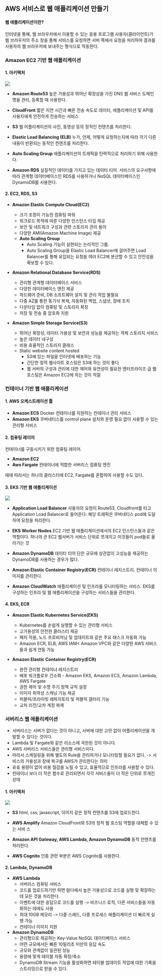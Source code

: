 ## AWS 서비스로 웹 애플리케이션 만들기

#### 웹 애플리케이션이란?

인터넷을 통해, 웹 브라우저에서 이용할 수 있는 응용 프로그램
사용자(클라이언트)가 웹 브라우저의 주소 창을 통해 서비스를 요청하면
서버 쪽에서 요청을 처리하여 결과를 사용자의 웹 브라우저에 보내주는 형식으로 작동한다.

### Amazon EC2 기반 웹 애플리케이션
#### 1. 아키텍처
![](https://images.velog.io/images/younge/post/02a21dba-a6db-43ae-b7f5-a6d8225ae9ca/image.png)
- **Amazon Route53**
높은 가용성과 뛰어난 확장성을 가진 DNS 웹 서비스
도메인 명을 관리, 등록할 때 사용한다.

- **CloudFront**
짧은 지연 시간과 빠른 전송 속도로 데이터, 애플리케이션 및 API를 사용자에게 안전하게 전송하는 서비스

- **S3**
웹 어플리케이션의 사진, 동영상 등의 정적인 컨텐츠를 처리한다.

- **Elastic Load Balancing (ELB)**
누가, 언제, 어떻게 요청하는지에 따라 각기 다른 내용이 반환되는 동적인 컨텐츠를 처리한다.

- **Auto Scaling Group**
애플리케이션의 트래픽을 탄력적으로 처리하기 위해 사용한다. 

- **Amazon RDS**
실질적인 데이터를 가지고 있는 데이터 티어. 서비스의 요구사항에 따라 관계형 데이터베이스인 RDS를 사용하거나 NoSQL 데이터베이스인 DynamoDB를 사용한다.
#### 2. EC2, RDS, S3
- **Amazon Elastic Compute Cloud(EC2)**
  - 크기 조정이 가능한 컴퓨팅 파워
  - 워크로드 목적에 따른 다양한 인스턴스 타입 제공
  - 보안 및 네트워크 구성과 관련 스토리지 관리 용이
  - 다양한 AMI(Amazon Machine Image) 제공
  - **Auto Scaling Group** 
    - Auto Scaling 기능이 실현되는 논리적인 그룹. 
    - Auto Scaling Group을 Elastic Load Balancer에 걸어주면 Load Balancer를 통해 유입되는 요청을 여러 EC2에 분산할 수 있고 안전성을 확보할 수 있다.
  
- **Amazon Relational Database Service(RDS)**
  - 관리형 관계형 데이터베이스 서비스
  - 다양한 데이터베이스 엔진 제공
  - 하드웨어 준비, DB 소프트웨어 설치 및 관리 작업 불필요
  - 다중 AZ를 통한 동기식 복제, 자동화된 백업, 스냅샷, 장애 조치
  - 다운타임 없이 컴퓨팅 및 스토리지 확장
  - 저장 및 전송 중 암호화 지원
  
- **Amazon Simple Storage Service(S3)**

  - 뛰어난 확장성, 데이터 가용성 및 보안과 성능을 제공하는 객체 스토리지 서비스
  - 높은 데이터 내구성
  - 비용 효율적인 스토리지 클래스
  - Static website content hosted
    - S3에 있는 파일을 인터넷에 배포하는 기능
    - 간단한 정적 웹사이트 호스팅은 S3에 하는 것이 좋다
    - 웹 서버의 구성과 관리에 대한 제어와 유연성이 필요한 엔터프라이즈 급 웹 호스팅은 Amazon EC2에 하는 것이 적절
    
### 컨테이너 기반 웹 애플리케이션
#### 1. AWS 오케스트레이션 툴
- **Amazon ECS**
Docker 컨테이너를 지원하는 컨테이너 관리 서비스
- **Amazon EKS**
쿠버네티스를 control plane 설치와 운영 필요 없이 사용할 수 있는 관리형 서비스

#### 2. 컴퓨팅 레이어
컨테이너를 구동시키기 위한 컴퓨팅 레이어. 
- **Amazon EC2**
- **Aws Fargate**
컨테이너에 적합한 서버리스 컴퓨팅 엔진

때에 따라서는 하나의 클러스터에 EC2, Fargate를 혼합하여 사용할 수도 있다.

#### 3. EKS 기반 웹 애플리케이션
![](https://images.velog.io/images/younge/post/827f26fd-2fd1-4052-b7c9-6ab93e36aeda/image.png)
- **Application Load Balancer**
사용자의 요청이 Route53, Cloudfront를 타고 Application Load Balancer로 들어온다. 해당 트래픽은 쿠버네티스 pod에 도달하여 요청을 처리한다.

- **EKS Worker Nodes**
EC2 기반 웹 애플리케이션에서의 EC2 인스턴스들과 같은 역할이다. 하나의 큰 EC2 웹서버가 서비스 단위로 쪼개지고 이것들이 pod들로 올라가는 것

- **Amazon DynamoDB**
데이터 티어 단은 규모에 상관없이 고성능을 제공하는 DynamoDB를 사용하는 경우가 많다.

- **Amazon Elastic Container Registry(ECR)**
컨테이너 레지스트리. 컨테이너 이미지를 관리한다.

- **Amazon CloudWatch**
애플리케이션 및 인프라를 모니터링하는 서비스. EKS를 구성하는 인프라 및 웹 애플리케이션을 구성하는 서비스들을 관리한다.

#### 4. EKS, ECR
- **Amazon Elastic Kubernetes Service(EKS)**
  - Kubernetes를 손쉽게 실행할 수 있는 관리형 서비스
  - 고가용성의 안전한 클러스터 제공
  - 패치 적용, 노드 프로비저닝 및 업데이트와 같은 주요 태스크 자동화 가능
  - Amazon ECR, ELB, AWS IAM< Amazon VPC와 같은 다양한 AWS 서비스들과 쉽게 연동 가능

- **Amazon Elastic Container Registry(ECR)**

  - 완전 관리형 컨테이너 레지스트리
  - 배포 워크플로우 간소화 - Amazon EKS, Amazon ECS, Amazon Lambda, AWS Fargate
  - 권한 제어 및 수명 주기 정책 규칙 설정
  - 이미지 취약성 스캐닝 기능 제공
  - 퍼블릭/프라이빗 레파지토리 및 퍼블릭 갤러리 기능
  - 교차 리전/교차 계정 복제

### 서버리스 웹 애플리케이션
- 서버리스는 서버가 없다는 것이 아니고, 서버에 대한 고민 없이 어플리케이션을 개발할 수 있다는 것이다.
- Lambda 및 Fargate와 같은 리소스에 국한된 것이 아니다.
- AWS 서버리스 서비스들은 관리형 서비스이다. 
- 따라서 스케일링을 위해 별도의 Rule을 관리하거나 모니터링할 필요가 없다. -> 서비스의 가용성과 장애 복구를 AWS가 관리한다는 의미
- 유휴 용량이 없어 비용 절감을 노릴 수 있고, 효율적으로 인프라를 사용할 수 있다.
- 컨테이너 보다 더 작은 함수로 관리되면서 각각 서비스들이 더 작은 단위로 쪼개진 상태

#### 1. 아키텍처
![](https://images.velog.io/images/younge/post/a106f367-aeb8-4eb1-b9ea-32acd94aff0f/image.png)
- **S3**
html, css, javascript, 이미지 같은 정적 컨텐츠를 S3에 업로드한다.

- **AWS Amplify**
Amazon CloudFront와 S3의 정적 웹 호스팅 역할을 대체할 수 있는 서비
스
- **Amazon API Gateway, AWS Lambda, Amazon DynamoDB**
동적 컨텐츠를 처리한다. 
- **AWS Cognito**
인증 관련 부분은 AWS Cognito를 사용한다.

#### 2. Lambda, DynamoDB

- **AWS Lambda**
  - 서버리스 컴퓨팅 서비스
  - 코드를 업로드하기만 하면 람다에서 높은 가용성으로 코드를 실행 및 확장하는 데 모든 것을 처리한다.
  - 이벤트에 대한 응답으로 코드를 실행 -> 비즈니스 로직, 다른 서비스들을 자동화하는 데에도 사용
  - 최대 10GB 메모리 -> 다중 스레드, 다중 프로세스 애플리케이션 더 빠르게 실행 가능
  - 컨테이너 이미지 지원
- **Amazon DynamoDB**
  - 관리형으로 제공하는 Key-Value NoSQL 데이터베이스 서비스
  - 어떤 규모에서든 빠른 10밀리초 미만의 응답 속도
  - 규모와 관계없이 일관된 성능
  - 용량에 맞게 테이블 자동 확장/축소
  - DynamoDB Stream 기능을 활성화하면 테이블 업데이트 작업에 대한 기록을 스트리밍으로 받을 수 있다.
